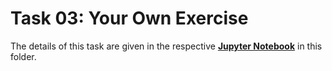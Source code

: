 # Task 03: Your Own Exercise

The details of this task are given in the respective [**Jupyter Notebook**](Task03) in this folder.

